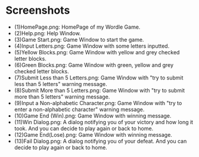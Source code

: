 # Screenshots

- (1)HomePage.png:  HomePage of my Wordle Game.
- (2)Help.png:  Help Window.
- (3)Game Start.png:  Game Window to start the game.
- (4)Input Letters.png:  Game Window with some letters inputted.
- (5)Yellow Blocks.png:  Game Window with yellow and grey checked letter blocks.
- (6)Green Blocks.png:  Game Window with green, yellow and grey checked letter blocks.
- (7)Submit Less than 5 Letters.png:  Game Window with "try to submit less than 5 letters" warning message.
- (8)Submit More than 5 Letters.png:  Game Window with "try to submit more than 5 letters" warning message.
- (9)Input a Non-alphabetic Character.png: Game Window with "try to enter a non-alphabetic character" warning message.
- (10)Game End (Win).png:  Game Window with winning message.
- (11)Win Dialog.png:  A dialog notifying you of your victory and how long it took. And you can decide to play again or back to home.
- (12)Game End(Lose).png:  Game Window with winning message.
- (13)Fail Dialog.png:  A dialog notifying you of your defeat. And you can decide to play again or back to home.

